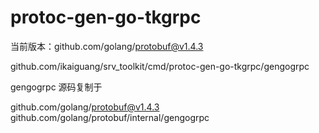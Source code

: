 # protoc-gen-go-tkgrpc

当前版本：github.com/golang/protobuf@v1.4.3

github.com/ikaiguang/srv_toolkit/cmd/protoc-gen-go-tkgrpc/gengogrpc

gengogrpc 源码复制于

github.com/golang/protobuf@v1.4.3
github.com/golang/protobuf/internal/gengogrpc 
